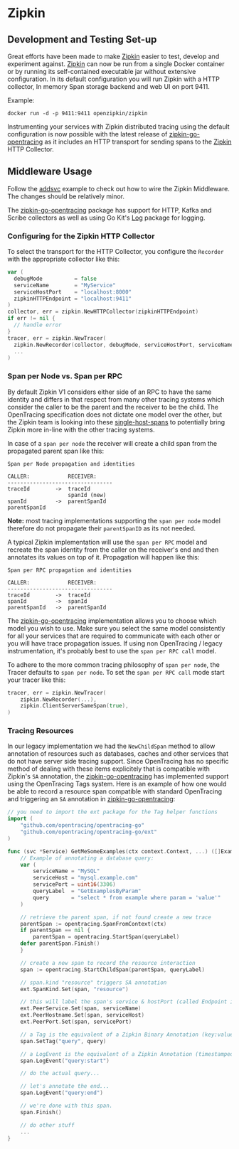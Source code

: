# Zipkin

## Development and Testing Set-up

Great efforts have been made to make [Zipkin] easier to test, develop and
experiment against. [Zipkin] can now be run from a single Docker container or by
running its self-contained executable jar without extensive configuration. In
its default configuration you will run Zipkin with a HTTP collector, In memory
Span storage backend and web UI on port 9411.

Example:
```
docker run -d -p 9411:9411 openzipkin/zipkin
```

[zipkin]: http://zipkin.io

Instrumenting your services with Zipkin distributed tracing using the default
configuration is now possible with the latest release of [zipkin-go-opentracing]
as it includes an HTTP transport for sending spans to the [Zipkin] HTTP
Collector.

## Middleware Usage

Follow the [addsvc] example to check out how to wire the Zipkin Middleware. The
changes should be relatively minor.

The [zipkin-go-opentracing] package has support for HTTP, Kafka and Scribe
collectors as well as using Go Kit's [Log] package for logging.

### Configuring for the Zipkin HTTP Collector

To select the transport for the HTTP Collector, you configure the `Recorder`
with the appropriate collector like this:

```go
var (
  debugMode          = false
  serviceName        = "MyService"
  serviceHostPort    = "localhost:8000"
  zipkinHTTPEndpoint = "localhost:9411"
)
collector, err = zipkin.NewHTTPCollector(zipkinHTTPEndpoint)
if err != nil {
  // handle error
}
tracer, err = zipkin.NewTracer(
  zipkin.NewRecorder(collector, debugMode, serviceHostPort, serviceName),
  ...
)
```

### Span per Node vs. Span per RPC
By default Zipkin V1 considers either side of an RPC to have the same identity
and differs in that respect from many other tracing systems which consider the
caller to be the parent and the receiver to be the child. The OpenTracing
specification does not dictate one model over the other, but the Zipkin team is
looking into these [single-host-spans] to potentially bring Zipkin more in-line
with the other tracing systems.

[single-host-spans]: https://github.com/openzipkin/zipkin/issues/963

In case of a `span per node` the receiver will create a child span from the
propagated parent span like this:

```
Span per Node propagation and identities

CALLER:            RECEIVER:
---------------------------------
traceId        ->  traceId
                   spanId (new)
spanId         ->  parentSpanId
parentSpanId
```

**Note:** most tracing implementations supporting the `span per node` model
therefore do not propagate their `parentSpanID` as its not needed.

A typical Zipkin implementation will use the `span per RPC` model and recreate
the span identity from the caller on the receiver's end and then annotates its
values on top of it. Propagation will happen like this:

```
Span per RPC propagation and identities

CALLER:            RECEIVER:
---------------------------------
traceId        ->  traceId
spanId         ->  spanId
parentSpanId   ->  parentSpanId
```

The [zipkin-go-opentracing] implementation allows you to choose which model you
wish to use. Make sure you select the same model consistently for all your
services that are required to communicate with each other or you will have trace
propagation issues. If using non OpenTracing / legacy instrumentation, it's
probably best to use the `span per RPC call` model.

To adhere to the more common tracing philosophy of `span per node`, the Tracer
defaults to `span per node`. To set the `span per RPC call` mode start your
tracer like this:

```go
tracer, err = zipkin.NewTracer(
	zipkin.NewRecorder(...),
	zipkin.ClientServerSameSpan(true),
)
```

[zipkin-go-opentracing]: https://github.com/openzipkin/zipkin-go-opentracing
[addsvc]:https://github.com/guherbozdogan/kit/tree/master/examples/addsvc
[Log]: https://github.com/guherbozdogan/kit/tree/master/log

### Tracing Resources

In our legacy implementation we had the `NewChildSpan` method to allow
annotation of resources such as databases, caches and other services that do not
have server side tracing support. Since OpenTracing has no specific method of
dealing with these items explicitely that is compatible with Zipkin's `SA`
annotation, the [zipkin-go-opentracing] has implemented support using the
OpenTracing Tags system. Here is an example of how one would be able to record
a resource span compatible with standard OpenTracing and triggering an `SA`
annotation in [zipkin-go-opentracing]:

```go
// you need to import the ext package for the Tag helper functions
import (
	"github.com/opentracing/opentracing-go"
	"github.com/opentracing/opentracing-go/ext"
)

func (svc *Service) GetMeSomeExamples(ctx context.Context, ...) ([]Examples, error) {
	// Example of annotating a database query:
	var (
		serviceName = "MySQL"
		serviceHost = "mysql.example.com"
		servicePort = uint16(3306)
		queryLabel  = "GetExamplesByParam"
		query       = "select * from example where param = 'value'"
	)

	// retrieve the parent span, if not found create a new trace
	parentSpan := opentracing.SpanFromContext(ctx)
	if parentSpan == nil {
		parentSpan = opentracing.StartSpan(queryLabel)
    defer parentSpan.Finish()
	}

	// create a new span to record the resource interaction
	span := opentracing.StartChildSpan(parentSpan, queryLabel)

	// span.kind "resource" triggers SA annotation
	ext.SpanKind.Set(span, "resource")

	// this will label the span's service & hostPort (called Endpoint in Zipkin)
	ext.PeerService.Set(span, serviceName)
	ext.PeerHostname.Set(span, serviceHost)
	ext.PeerPort.Set(span, servicePort)

	// a Tag is the equivalent of a Zipkin Binary Annotation (key:value pair)
	span.SetTag("query", query)

	// a LogEvent is the equivalent of a Zipkin Annotation (timestamped)
	span.LogEvent("query:start")

	// do the actual query...

	// let's annotate the end...
	span.LogEvent("query:end")

	// we're done with this span.
	span.Finish()

	// do other stuff
	...
}
```
